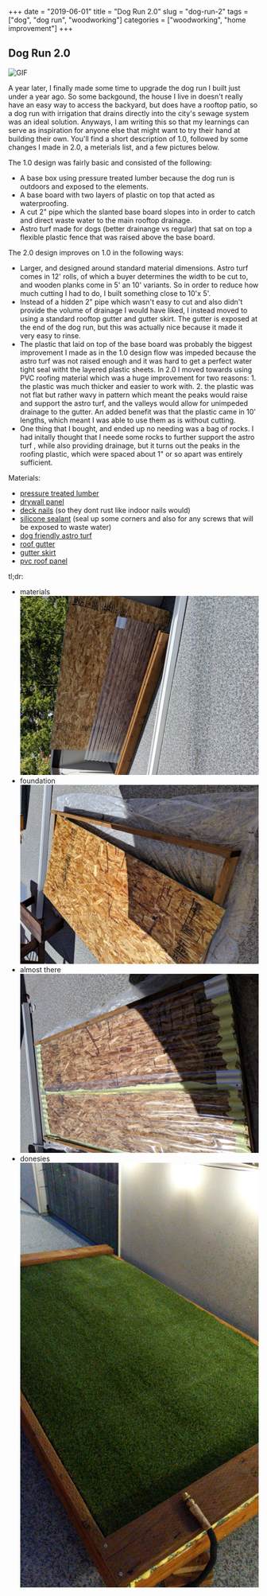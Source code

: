 +++
date = "2019-06-01"
title = "Dog Run 2.0"
slug = "dog-run-2"
tags = ["dog", "dog run", "woodworking"]
categories = ["woodworking", "home improvement"]
+++

## Dog Run 2.0

![GIF](/images/dog_run_video.gif)

A year later, I finally made some time to upgrade the dog run I built just under a year ago. So some backgound, the house I live in doesn't really have an easy way to access the backyard, but does have a rooftop patio, so a dog run with irrigation that drains directly into the city's sewage system was an ideal solution. Anyways, I am writing this so that my learnings can serve as inspiration for anyone else that might want to try their hand at building their own. You'll find a short description of 1.0, followed by some changes I made in 2.0, a meterials list, and a few pictures below.

The 1.0 design was fairly basic and consisted of the following:
- A base box using pressure treated lumber because the dog run is outdoors and exposed to the elements.
- A base board with two layers of plastic on top that acted as waterproofing.
- A cut 2" pipe which the slanted base board slopes into in order to catch and direct waste water to the main rooftop drainage.
- Astro turf made for dogs (better drainange vs regular) that sat on top a flexible plastic fence that was raised above the base board.

The 2.0 design improves on 1.0 in the following ways:
- Larger, and designed around standard material dimensions. Astro turf comes in 12' rolls, of which a buyer determines the width to be cut to, and wooden planks come in 5' an 10' variants. So in order to reduce how much cutting I had to do, I built something close to 10'x 5'.
- Instead of a hidden 2" pipe which wasn't easy to cut and also didn't provide the volume of drainage I would have liked, I instead moved to using a standard rooftop gutter and gutter skirt. The gutter is exposed at the end of the dog run, but this was actually nice because it made it very easy to rinse.
- The plastic that laid on top of the base board was probably the biggest improvement I made as in the 1.0 design flow was impeded because the astro turf was not raised enough and it was hard to get a perfect water tight seal witht the layered plastic sheets. In 2.0 I moved towards using PVC roofing material which was a huge improvement for two reasons: 1. the plastic was much thicker and easier to work with. 2. the plastic was not flat but rather wavy in pattern which meant the peaks would raise and support the astro turf, and the valleys would allow for unimpeded drainage to the gutter. An added benefit was that the plastic came in 10' lengths, which meant I was able to use them as is without cutting.
- One thing that I bought, and ended up no needing was a bag of rocks. I had initally thought that I neede some rocks to further support the astro turf , while also providing drainage, but it turns out the peaks in the roofing plastic, which were spaced about 1" or so apart was entirely sufficient.

Materials:

- [pressure treated lumber](https://www.lowes.com/search?searchTerm=pressure+treated+lumber)
- [drywall panel](https://www.lowes.com/search?searchTerm=drywall+panel)
- [deck nails](https://www.lowes.com/search?searchTerm=deck+nails) (so they dont rust like indoor nails would)
- [silicone sealant](https://www.lowes.com/search?searchTerm=silicone+sealant) (seal up some corners and also for any screws that will be exposed to waste water)
- [dog friendly astro turf](https://www.homedepot.com/p/GREENLINE-Pet-Sport-60-Artificial-Grass-Synthetic-Lawn-Turf-Carpet-for-Outdoor-Landscape-7-5-ft-x-Customer-Length-GLPTSP6075CTL/205205342)
- [roof gutter](https://www.lowes.com/search?searchTerm=rain+gutter)
- [gutter skirt](https://www.lowes.com/search?searchTerm=gutter+apron)
- [pvc roof panel](https://www.lowes.com/pd/Tuftex-SeaCoaster-2-2-ft-x-8-ft-Corrugated-Pvc-Plastic-Roof-Panel/50428646)

tl;dr:

- materials ![Dog Run 1](/images/dog-run-1.jpg)
- foundation ![Dog Run 2](/images/dog-run-2.jpg)
- almost there ![Dog Run 3](/images/dog-run-3.jpg)
- donesies ![Dog Run 4](/images/dog-run-4.jpg)